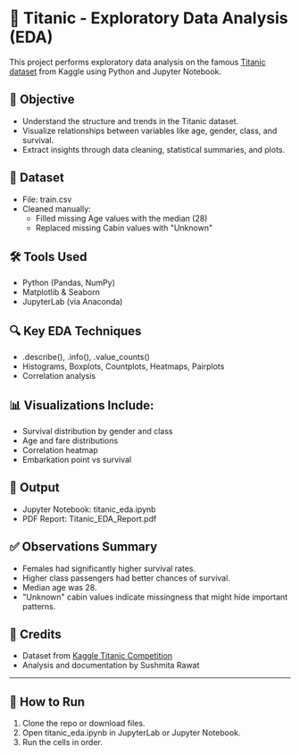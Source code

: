 # 🚢 Titanic - Exploratory Data Analysis (EDA)

This project performs exploratory data analysis on the famous [Titanic dataset](https://www.kaggle.com/competitions/titanic/overview) from Kaggle using Python and Jupyter Notebook.

## 📌 Objective

- Understand the structure and trends in the Titanic dataset.
- Visualize relationships between variables like age, gender, class, and survival.
- Extract insights through data cleaning, statistical summaries, and plots.

## 📁 Dataset

- File: train.csv
- Cleaned manually:
  - Filled missing Age values with the median (28)
  - Replaced missing Cabin values with "Unknown"

## 🛠 Tools Used

- Python (Pandas, NumPy)
- Matplotlib & Seaborn
- JupyterLab (via Anaconda)

## 🔍 Key EDA Techniques

- .describe(), .info(), .value_counts()
- Histograms, Boxplots, Countplots, Heatmaps, Pairplots
- Correlation analysis

## 📊 Visualizations Include:

- Survival distribution by gender and class
- Age and fare distributions
- Correlation heatmap
- Embarkation point vs survival

## 📄 Output

- Jupyter Notebook: titanic_eda.ipynb
- PDF Report: Titanic_EDA_Report.pdf

## ✅ Observations Summary

- Females had significantly higher survival rates.
- Higher class passengers had better chances of survival.
- Median age was 28.
- "Unknown" cabin values indicate missingness that might hide important patterns.

## 📎 Credits

- Dataset from [Kaggle Titanic Competition](https://www.kaggle.com/competitions/titanic/overview)
- Analysis and documentation by Sushmita Rawat

---

## 📌 How to Run

1. Clone the repo or download files.
2. Open titanic_eda.ipynb in JupyterLab or Jupyter Notebook.
3. Run the cells in order.

